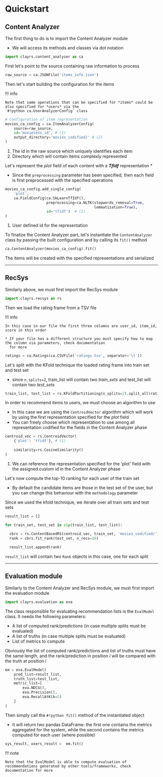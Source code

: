 # Quickstart

## Content Analyzer
The first thing to do is to import the Content Analyzer module
* We will access its methods and classes via dot notation
```python
import clayrs.content_analyzer as ca
```

First let's point to the source containing raw information to process
```python
raw_source = ca.JSONFile('items_info.json')
```

Then let's start building the configuration for the items

!!! info

    Note that same operations that can be specified for *items* could be also specified for *users* via the
    `#!python ca.UserAnalyzerConfig` class

```python
# Configuration of item representation
movies_ca_config = ca.ItemAnalyzerConfig(
    source=raw_source,
    id='movielens_id', # (1) 
    output_directory='movies_codified/' # (2) 
)
```

1. The id in the raw source which uniquely identifies each item
2. Directory which will contain items complexly represented

Let's represent the *plot* field of each content with a ***TfIdf*** representation
* 
* Since the `preprocessing` parameter has been specified, then each field is first preprocessed with the specified
operations
```python
movies_ca_config.add_single_config(
    'plot',
    ca.FieldConfig(ca.SkLearnTfIdf(),
                   preprocessing=ca.NLTK(stopwords_removal=True,
                                         lemmatization=True),
                   id='tfidf')  # (1)
)
```

1. User defined id for the representation

To finalize the Content Analyzer part, let's instantiate the `ContentAnalyzer` class by passing the built configuration
and by calling its `fit()` method

```python
ca.ContentAnalyzer(movies_ca_config).fit()
```
The items will be created with the specified representations and serialized

---

## RecSys
Similarly above, we must first import the RecSys module
```python
import clayrs.recsys as rs
```

Then we load the rating frame from a TSV file

!!! info

    In this case in our file the first three columns are user_id, item_id, score in this order
    
    * If your file has a different structure you must specify how to map the column via parameters, check documentation
      for more

```python
ratings = ca.Ratings(ca.CSVFile('ratings.tsv', separator='\t'))
```

Let's split with the KFold technique the loaded rating frame into train set and test set

* since `n_splits=2`, train_list will contain two *train_sets* and test_list will contain two *test_sets*
```python
train_list, test_list = rs.KFoldPartitioning(n_splits=2).split_all(ratings)
```

In order to recommend items to users, we must choose an algorithm to use

* In this case we are using the `CentroidVector` algorithm which will work by using the first representation
specified for the *plot* field
* You can freely choose which representation to use among all representation codified for the fields in the Content
Analyzer phase

```python
centroid_vec = rs.CentroidVector(
    {'plot': 'tfidf'}, # (1)
  
    similarity=rs.CosineSimilarity()
)
```

1. We can reference the representation specified for the 'plot' field with the assigned custom id in the Content
Analyzer phase

Let's now compute the top-10 ranking for each user of the train set

* By default the candidate items are those in the test set of the user, but you can change this behaviour with the
`methodology` parameter

Since we used the kfold technique, we iterate over all train sets and test sets
```python
result_list = []

for train_set, test_set in zip(train_list, test_list):
  
  cbrs = rs.ContentBasedRS(centroid_vec, train_set, 'movies_codified/')
  rank = cbrs.fit_rank(test_set, n_recs=10)

  result_list.append(rank)
```
`result_list` will contain two `Rank` objects in this case, one for each split

---

## Evaluation module

Similarly to the Content Analyzer and RecSys module, we must first import the evaluation module
```python
import clayrs.evaluation as eva
```

The class responsible for evaluating recommendation lists is the `EvalModel` class.
It needs the following parameters:

*   A list of computed rank/predictions (in case multiple splits must be evaluated)
*   A list of truths (in case multiple splits must be evaluated)
*   List of metrics to compute

Obviously the list of computed rank/predictions and list of truths must have the same length,
and the rank/prediction in position $i$ will be compared with the truth at position $i$

```python
em = eva.EvalModel(
    pred_list=result_list,
    truth_list=test_list,
    metric_list=[
        eva.NDCG(),
        eva.Precision(),
        eva.RecallAtK(k=5)
    ]
)
```

Then simply call the `#!python fit()` method of the instantiated object

* It will return two pandas DataFrame: the first one contains the metrics aggregated for the system,
while the second contains the metrics computed for each user (where possible)

```python
sys_result, users_result =  em.fit()
```

!!! note

    Note that the EvalModel is able to compute evaluation of recommendations generated by other tools/frameworks, check
    documentation for more
